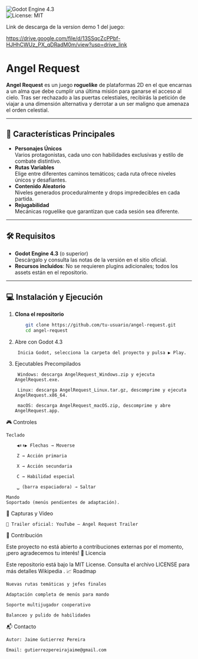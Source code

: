 <!-- PROJECT BADGES -->
![Godot Engine 4.3](https://img.shields.io/badge/Engine-Godot%204.3-6DA55F.svg)  
![License: MIT](https://img.shields.io/badge/License-MIT-yellow.svg)

Link de descarga de la version demo 1 del juego:

https://drive.google.com/file/d/13SSqcZcPPbf-HJHhCWUz_PX_qDRadM0m/view?usp=drive_link

# Angel Request

**Angel Request** es un juego **roguelike** de plataformas 2D en el que encarnas a un alma que debe cumplir una última misión para ganarse el acceso al cielo. Tras ser rechazado a las puertas celestiales, recibirás la petición de viajar a una dimensión alternativa y derrotar a un ser maligno que amenaza el orden celestial.

---

## 🚀 Características Principales

- **Personajes Únicos**  
  Varios protagonistas, cada uno con habilidades exclusivas y estilo de combate distintivo.
- **Rutas Variables**  
  Elige entre diferentes caminos temáticos; cada ruta ofrece niveles únicos y desafiantes.
- **Contenido Aleatorio**  
  Niveles generados proceduralmente y drops impredecibles en cada partida.
- **Rejugabilidad**  
  Mecánicas roguelike que garantizan que cada sesión sea diferente.

---

## 🛠️ Requisitos

- **Godot Engine 4.3** (o superior)  
  Descárgalo y consulta las notas de la versión en el sitio oficial.
- **Recursos incluidos**: No se requieren plugins adicionales; todos los assets están en el repositorio.

---

## 💻 Instalación y Ejecución

1. **Clona el repositorio**  
   ```bash
       git clone https://github.com/tu-usuario/angel-request.git
       cd angel-request
2. Abre con Godot 4.3

        Inicia Godot, selecciona la carpeta del proyecto y pulsa ▶️ Play.

3. Ejecutables Precompilados

        Windows: descarga AngelRequest_Windows.zip y ejecuta AngelRequest.exe.

        Linux: descarga AngelRequest_Linux.tar.gz, descomprime y ejecuta AngelRequest.x86_64.

        macOS: descarga AngelRequest_macOS.zip, descomprime y abre AngelRequest.app.

🎮 Controles

    Teclado

        ◀️⬆️⬇️▶️ Flechas → Moverse

        Z → Acción primaria

        X → Acción secundaria

        C → Habilidad especial

        ␣ (barra espaciadora) → Saltar

    Mando
    Soportado (menús pendientes de adaptación).

📸 Capturas y Vídeo

    🎥 Trailer oficial: YouTube – Angel Request Trailer

🤝 Contribución

Este proyecto no está abierto a contribuciones externas por el momento, ¡pero agradecemos tu interés!
📝 Licencia

Este repositorio está bajo la MIT License. Consulta el archivo LICENSE para más detalles
Wikipedia
.
📈 Roadmap

    Nuevas rutas temáticas y jefes finales

    Adaptación completa de menús para mando

    Soporte multijugador cooperativo

    Balanceo y pulido de habilidades

📬 Contacto

    Autor: Jaime Gutierrez Pereira

    Email: gutierrezpereirajaime@gmail.com
